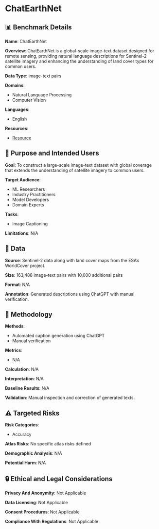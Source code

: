 # ChatEarthNet

## 📊 Benchmark Details

**Name**: ChatEarthNet

**Overview**: ChatEarthNet is a global-scale image-text dataset designed for remote sensing, providing natural language descriptions for Sentinel-2 satellite imagery and enhancing the understanding of land cover types for common users.

**Data Type**: image-text pairs

**Domains**:
- Natural Language Processing
- Computer Vision

**Languages**:
- English

**Resources**:
- [Resource](https://zenodo.org/records/5571936)

## 🎯 Purpose and Intended Users

**Goal**: To construct a large-scale image-text dataset with global coverage that extends the understanding of satellite imagery to common users.

**Target Audience**:
- ML Researchers
- Industry Practitioners
- Model Developers
- Domain Experts

**Tasks**:
- Image Captioning

**Limitations**: N/A

## 💾 Data

**Source**: Sentinel-2 data along with land cover maps from the ESA’s WorldCover project.

**Size**: 163,488 image-text pairs with 10,000 additional pairs

**Format**: N/A

**Annotation**: Generated descriptions using ChatGPT with manual verification.

## 🔬 Methodology

**Methods**:
- Automated caption generation using ChatGPT
- Manual verification

**Metrics**:
- N/A

**Calculation**: N/A

**Interpretation**: N/A

**Baseline Results**: N/A

**Validation**: Manual inspection and correction of generated texts.

## ⚠️ Targeted Risks

**Risk Categories**:
- Accuracy

**Atlas Risks**:
No specific atlas risks defined

**Demographic Analysis**: N/A

**Potential Harm**: N/A

## 🔒 Ethical and Legal Considerations

**Privacy And Anonymity**: Not Applicable

**Data Licensing**: Not Applicable

**Consent Procedures**: Not Applicable

**Compliance With Regulations**: Not Applicable
